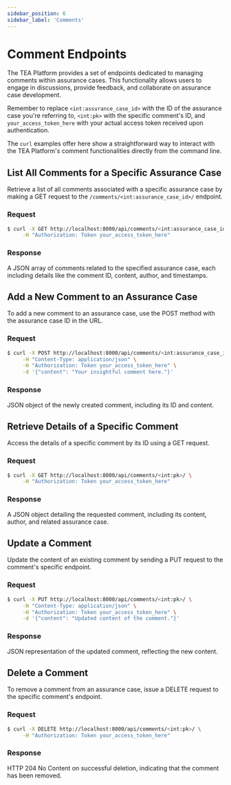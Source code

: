 ```yaml
---
sidebar_position: 6
sidebar_label: 'Comments'
---
```


# Comment Endpoints

The TEA Platform provides a set of endpoints dedicated to managing comments within assurance cases. This functionality allows users to engage in discussions, provide feedback, and collaborate on assurance case development.

Remember to replace `<int:assurance_case_id>` with the ID of the assurance case you're referring to, `<int:pk>` with the specific comment's ID, and `your_access_token_here` with your actual access token received upon authentication.

The `curl` examples offer here show a straightforward way to interact with the TEA Platform's comment functionalities directly from the command line.

## List All Comments for a Specific Assurance Case

Retrieve a list of all comments associated with a specific assurance case by making a GET request to the `/comments/<int:assurance_case_id>/` endpoint.

### Request

```bash
$ curl -X GET http://localhost:8000/api/comments/<int:assurance_case_id>/ \
     -H "Authorization: Token your_access_token_here"
```

### Response

A JSON array of comments related to the specified assurance case, each including details like the comment ID, content, author, and timestamps.

## Add a New Comment to an Assurance Case

To add a new comment to an assurance case, use the POST method with the assurance case ID in the URL.

### Request

```bash
$ curl -X POST http://localhost:8000/api/comments/<int:assurance_case_id>/ \
     -H "Content-Type: application/json" \
     -H "Authorization: Token your_access_token_here" \
     -d '{"content": "Your insightful comment here."}'
```

### Response

JSON object of the newly created comment, including its ID and content.

## Retrieve Details of a Specific Comment

Access the details of a specific comment by its ID using a GET request.

### Request

```bash
$ curl -X GET http://localhost:8000/api/comments/<int:pk>/ \
     -H "Authorization: Token your_access_token_here"
```

### Response

A JSON object detailing the requested comment, including its content, author, and related assurance case.

## Update a Comment

Update the content of an existing comment by sending a PUT request to the comment's specific endpoint.

### Request

```bash
$ curl -X PUT http://localhost:8000/api/comments/<int:pk>/ \
     -H "Content-Type: application/json" \
     -H "Authorization: Token your_access_token_here" \
     -d '{"content": "Updated content of the comment."}'
```

### Response

JSON representation of the updated comment, reflecting the new content.

## Delete a Comment

To remove a comment from an assurance case, issue a DELETE request to the specific comment's endpoint.

### Request

```bash
$ curl -X DELETE http://localhost:8000/api/comments/<int:pk>/ \
     -H "Authorization: Token your_access_token_here"
```

### Response

HTTP 204 No Content on successful deletion, indicating that the comment has been removed.
